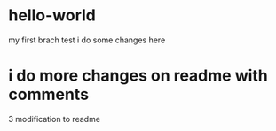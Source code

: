 # hello-world
my first brach test
i do some changes here
# i do more changes on readme with comments

3 modification to readme
